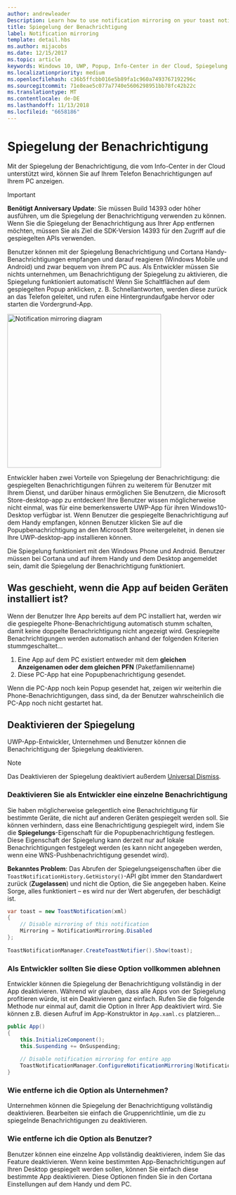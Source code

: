 ```yaml
---
author: andrewleader
Description: Learn how to use notification mirroring on your toast notifications.
title: Spiegelung der Benachrichtigung
label: Notification mirroring
template: detail.hbs
ms.author: mijacobs
ms.date: 12/15/2017
ms.topic: article
keywords: Windows 10, UWP, Popup, Info-Center in der Cloud, Spiegelung der Benachrichtigung, Benachrichtigung, geräteübergreifend
ms.localizationpriority: medium
ms.openlocfilehash: c36b5ffcbb016e5b89fa1c960a7493767192296c
ms.sourcegitcommit: 71e8eae5c077a7740e5606298951bb78fc42b22c
ms.translationtype: MT
ms.contentlocale: de-DE
ms.lasthandoff: 11/13/2018
ms.locfileid: "6658186"
---
```

# <a name="notification-mirroring"></a>Spiegelung der Benachrichtigung

Mit der Spiegelung der Benachrichtigung, die vom Info-Center in der Cloud unterstützt wird, können Sie auf Ihrem Telefon Benachrichtigungen auf Ihrem PC anzeigen.

> [!IMPORTANT]
> **Benötigt Anniversary Update**: Sie müssen Build 14393 oder höher ausführen, um die Spiegelung der Benachrichtigung verwenden zu können. Wenn Sie die Spiegelung der Benachrichtigung aus Ihrer App entfernen möchten, müssen Sie als Ziel die SDK-Version 14393 für den Zugriff auf die gespiegelten APIs verwenden.

Benutzer können mit der Spiegelung Benachrichtigung und Cortana Handy-Benachrichtigungen empfangen und darauf reagieren (Windows Mobile und Android) und zwar bequem von ihrem PC aus. Als Entwickler müssen Sie nichts unternehmen, um Benachrichtigung der Spiegelung zu aktivieren, die Spiegelung funktioniert automatisch! Wenn Sie Schaltflächen auf dem gespiegelten Popup anklicken, z. B. Schnellantworten, werden diese zurück an das Telefon geleitet, und rufen eine Hintergrundaufgabe hervor oder starten die Vordergrund-App.

<img alt="Notification mirroring diagram" src="images/toast-mirroring.gif" width="350"/>

Entwickler haben zwei Vorteile von Spiegelung der Benachrichtigung: die gespiegelten Benachrichtigungen führen zu weiterem für Benutzer mit Ihrem Dienst, und darüber hinaus ermöglichen Sie Benutzern, die Microsoft Store-desktop-app zu entdecken! Ihre Benutzer wissen möglicherweise nicht einmal, was für eine bemerkenswerte UWP-App für ihren Windows10-Desktop verfügbar ist. Wenn Benutzer die gespiegelte Benachrichtigung auf dem Handy empfangen, können Benutzer klicken Sie auf die Popupbenachrichtigung an den Microsoft Store weitergeleitet, in denen sie Ihre UWP-desktop-app installieren können.

Die Spiegelung funktioniert mit den Windows Phone und Android. Benutzer müssen bei Cortana und auf ihrem Handy und dem Desktop angemeldet sein, damit die Spiegelung der Benachrichtigung funktioniert.


## <a name="what-if-the-app-is-installed-on-both-devices"></a>Was geschieht, wenn die App auf beiden Geräten installiert ist?

Wenn der Benutzer Ihre App bereits auf dem PC installiert hat, werden wir die gespiegelte Phone-Benachrichtigung automatisch stumm schalten, damit keine doppelte Benachrichtigung nicht angezeigt wird. Gespiegelte Benachrichtigungen werden automatisch anhand der folgenden Kriterien stummgeschaltet...

1. Eine App auf dem PC existiert entweder mit dem **gleichen Anzeigenamen oder dem gleichen PFN** (Paketfamilienname)
2. Diese PC-App hat eine Popupbenachrichtigung gesendet.

Wenn die PC-App noch kein Popup gesendet hat, zeigen wir weiterhin die Phone-Benachrichtigungen, dass sind, da der Benutzer wahrscheinlich die PC-App noch nicht gestartet hat.


## <a name="how-to-opt-out-of-mirroring"></a>Deaktivieren der Spiegelung

UWP-App-Entwickler, Unternehmen und Benutzer können die Benachrichtigung der Spiegelung deaktivieren.

> [!NOTE]
> Das Deaktivieren der Spiegelung deaktiviert außerdem [Universal Dismiss](universal-dismiss.md).


### <a name="as-a-developer-opt-out-an-individual-notification"></a>Deaktivieren Sie als Entwickler eine einzelne Benachrichtigung

Sie haben möglicherweise gelegentlich eine Benachrichtigung für bestimmte Geräte, die nicht auf anderen Geräten gespiegelt werden soll. Sie können verhindern, dass eine Benachrichtigung gespiegelt wird, indem Sie die **Spiegelungs**-Eigenschaft für die Popupbenachrichtigung festlegen. Diese Eigenschaft der Spiegelung kann derzeit nur auf lokale Benachrichtigungen festgelegt werden (es kann nicht angegeben werden, wenn eine WNS-Pushbenachrichtigung gesendet wird).

**Bekanntes Problem**: Das Abrufen der Spiegelungseigenschaften über die `ToastNotificationHistory.GetHistory()`-API gibt immer den Standardwert zurück (**Zugelassen**) und nicht die Option, die Sie angegeben haben. Keine Sorge, alles funktioniert – es wird nur der Wert abgerufen, der beschädigt ist.

```csharp
var toast = new ToastNotification(xml)
{
    // Disable mirroring of this notification
    Mirroring = NotificationMirroring.Disabled
};
  
ToastNotificationManager.CreateToastNotifier().Show(toast);
```


### <a name="as-a-developer-opt-out-completely"></a>Als Entwickler sollten Sie diese Option vollkommen ablehnen

Entwickler können die Spiegelung der Benachrichtigung vollständig in der App deaktivieren. Während wir glauben, dass alle Apps von der Spiegelung profitieren würde, ist ein Deaktivieren ganz einfach. Rufen Sie die folgende Methode nur einmal auf, damit die Option in Ihrer App deaktiviert wird. Sie können z.B. diesen Aufruf im App-Konstruktor in `App.xaml.cs` platzieren...

```csharp
public App()
{
    this.InitializeComponent();
    this.Suspending += OnSuspending;
 
    // Disable notification mirroring for entire app
    ToastNotificationManager.ConfigureNotificationMirroring(NotificationMirroring.Disabled);
}
```


### <a name="as-an-enterprise-how-do-i-opt-out"></a>Wie entferne ich die Option als Unternehmen?

Unternehmen können die Spiegelung der Benachrichtigung vollständig deaktivieren. Bearbeiten sie einfach die Gruppenrichtlinie, um die zu spiegelnde Benachrichtigungen zu deaktivieren.


### <a name="as-a-user-how-do-i-opt-out"></a>Wie entferne ich die Option als Benutzer?

Benutzer können eine einzelne App vollständig deaktivieren, indem Sie das Feature deaktivieren. Wenn keine bestimmten App-Benachrichtigungen auf Ihren Desktop gespiegelt werden sollen, können Sie einfach diese bestimmte App deaktivieren. Diese Optionen finden Sie in den Cortana Einstellungen auf dem Handy und dem PC.